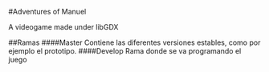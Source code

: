 #Adventures of Manuel

A videogame made under libGDX

##Ramas
####Master
Contiene las diferentes versiones estables, como por ejemplo el prototipo.
####Develop
Rama donde se va programando el juego
